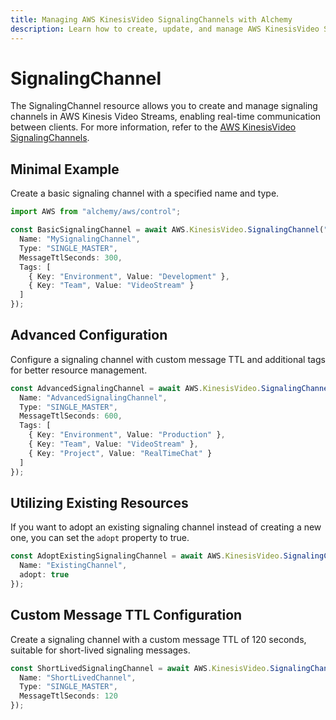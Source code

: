 ```yaml
---
title: Managing AWS KinesisVideo SignalingChannels with Alchemy
description: Learn how to create, update, and manage AWS KinesisVideo SignalingChannels using Alchemy Cloud Control.
---
```


# SignalingChannel

The SignalingChannel resource allows you to create and manage signaling channels in AWS Kinesis Video Streams, enabling real-time communication between clients. For more information, refer to the [AWS KinesisVideo SignalingChannels](https://docs.aws.amazon.com/kinesisvideo/latest/userguide/).

## Minimal Example

Create a basic signaling channel with a specified name and type.

```ts
import AWS from "alchemy/aws/control";

const BasicSignalingChannel = await AWS.KinesisVideo.SignalingChannel("BasicSignalingChannel", {
  Name: "MySignalingChannel",
  Type: "SINGLE_MASTER",
  MessageTtlSeconds: 300,
  Tags: [
    { Key: "Environment", Value: "Development" },
    { Key: "Team", Value: "VideoStream" }
  ]
});
```

## Advanced Configuration

Configure a signaling channel with custom message TTL and additional tags for better resource management.

```ts
const AdvancedSignalingChannel = await AWS.KinesisVideo.SignalingChannel("AdvancedSignalingChannel", {
  Name: "AdvancedSignalingChannel",
  Type: "SINGLE_MASTER",
  MessageTtlSeconds: 600,
  Tags: [
    { Key: "Environment", Value: "Production" },
    { Key: "Team", Value: "VideoStream" },
    { Key: "Project", Value: "RealTimeChat" }
  ]
});
```

## Utilizing Existing Resources

If you want to adopt an existing signaling channel instead of creating a new one, you can set the `adopt` property to true.

```ts
const AdoptExistingSignalingChannel = await AWS.KinesisVideo.SignalingChannel("AdoptExistingSignalingChannel", {
  Name: "ExistingChannel",
  adopt: true
});
```

## Custom Message TTL Configuration

Create a signaling channel with a custom message TTL of 120 seconds, suitable for short-lived signaling messages.

```ts
const ShortLivedSignalingChannel = await AWS.KinesisVideo.SignalingChannel("ShortLivedSignalingChannel", {
  Name: "ShortLivedChannel",
  Type: "SINGLE_MASTER",
  MessageTtlSeconds: 120
});
```